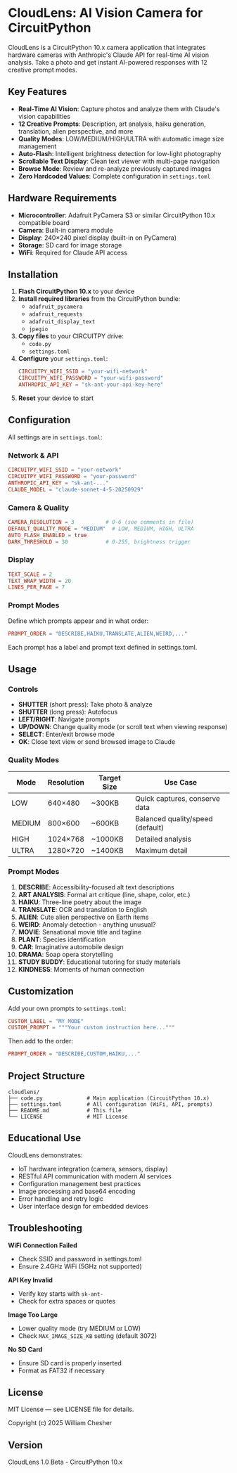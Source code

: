 # CloudLens: AI Vision Camera for CircuitPython

CloudLens is a CircuitPython 10.x camera application that integrates hardware cameras with Anthropic's Claude API for real-time AI vision analysis. Take a photo and get instant AI-powered responses with 12 creative prompt modes.

## Key Features

- **Real-Time AI Vision**: Capture photos and analyze them with Claude's vision capabilities
- **12 Creative Prompts**: Description, art analysis, haiku generation, translation, alien perspective, and more
- **Quality Modes**: LOW/MEDIUM/HIGH/ULTRA with automatic image size management
- **Auto-Flash**: Intelligent brightness detection for low-light photography
- **Scrollable Text Display**: Clean text viewer with multi-page navigation
- **Browse Mode**: Review and re-analyze previously captured images
- **Zero Hardcoded Values**: Complete configuration in `settings.toml`

## Hardware Requirements

- **Microcontroller**: Adafruit PyCamera S3 or similar CircuitPython 10.x compatible board
- **Camera**: Built-in camera module
- **Display**: 240×240 pixel display (built-in on PyCamera)
- **Storage**: SD card for image storage
- **WiFi**: Required for Claude API access

## Installation

1. **Flash CircuitPython 10.x** to your device
2. **Install required libraries** from the CircuitPython bundle:
   - `adafruit_pycamera`
   - `adafruit_requests`
   - `adafruit_display_text`
   - `jpegio`
3. **Copy files** to your CIRCUITPY drive:
   - `code.py`
   - `settings.toml`
4. **Configure** your `settings.toml`:
   ```toml
   CIRCUITPY_WIFI_SSID = "your-wifi-network"
   CIRCUITPY_WIFI_PASSWORD = "your-wifi-password"
   ANTHROPIC_API_KEY = "sk-ant-your-api-key-here"
   ```
5. **Reset** your device to start

## Configuration

All settings are in `settings.toml`:

### Network & API
```toml
CIRCUITPY_WIFI_SSID = "your-network"
CIRCUITPY_WIFI_PASSWORD = "your-password"
ANTHROPIC_API_KEY = "sk-ant-..."
CLAUDE_MODEL = "claude-sonnet-4-5-20250929"
```

### Camera & Quality
```toml
CAMERA_RESOLUTION = 3          # 0-6 (see comments in file)
DEFAULT_QUALITY_MODE = "MEDIUM"  # LOW, MEDIUM, HIGH, ULTRA
AUTO_FLASH_ENABLED = true
DARK_THRESHOLD = 30            # 0-255, brightness trigger
```

### Display
```toml
TEXT_SCALE = 2
TEXT_WRAP_WIDTH = 20
LINES_PER_PAGE = 7
```

### Prompt Modes
Define which prompts appear and in what order:
```toml
PROMPT_ORDER = "DESCRIBE,HAIKU,TRANSLATE,ALIEN,WEIRD,..."
```

Each prompt has a label and prompt text defined in settings.toml.

## Usage

### Controls

- **SHUTTER** (short press): Take photo & analyze
- **SHUTTER** (long press): Autofocus
- **LEFT/RIGHT**: Navigate prompts
- **UP/DOWN**: Change quality mode (or scroll text when viewing response)
- **SELECT**: Enter/exit browse mode
- **OK**: Close text view or send browsed image to Claude

### Quality Modes

| Mode | Resolution | Target Size | Use Case |
|------|------------|-------------|----------|
| LOW | 640×480 | ~300KB | Quick captures, conserve data |
| MEDIUM | 800×600 | ~600KB | Balanced quality/speed (default) |
| HIGH | 1024×768 | ~1000KB | Detailed analysis |
| ULTRA | 1280×720 | ~1400KB | Maximum detail |

### Prompt Modes

1. **DESCRIBE**: Accessibility-focused alt text descriptions
2. **ART ANALYSIS**: Formal art critique (line, shape, color, etc.)
3. **HAIKU**: Three-line poetry about the image
4. **TRANSLATE**: OCR and translation to English
5. **ALIEN**: Cute alien perspective on Earth items
6. **WEIRD**: Anomaly detection - anything unusual?
7. **MOVIE**: Sensational movie title and tagline
8. **PLANT**: Species identification
9. **CAR**: Imaginative automobile design
10. **DRAMA**: Soap opera storytelling
11. **STUDY BUDDY**: Educational tutoring for study materials
12. **KINDNESS**: Moments of human connection

## Customization

Add your own prompts to `settings.toml`:

```toml
CUSTOM_LABEL = "MY MODE"
CUSTOM_PROMPT = """Your custom instruction here..."""
```

Then add to the order:
```toml
PROMPT_ORDER = "DESCRIBE,CUSTOM,HAIKU,..."
```

## Project Structure

```
cloudlens/
├── code.py              # Main application (CircuitPython 10.x)
├── settings.toml        # All configuration (WiFi, API, prompts)
├── README.md            # This file
└── LICENSE              # MIT License
```

## Educational Use

CloudLens demonstrates:
- IoT hardware integration (camera, sensors, display)
- RESTful API communication with modern AI services
- Configuration management best practices
- Image processing and base64 encoding
- Error handling and retry logic
- User interface design for embedded devices

## Troubleshooting

**WiFi Connection Failed**
- Check SSID and password in settings.toml
- Ensure 2.4GHz WiFi (5GHz not supported)

**API Key Invalid**
- Verify key starts with `sk-ant-`
- Check for extra spaces or quotes

**Image Too Large**
- Lower quality mode (try MEDIUM or LOW)
- Check `MAX_IMAGE_SIZE_KB` setting (default 3072)

**No SD Card**
- Ensure SD card is properly inserted
- Format as FAT32 if necessary

## License

MIT License — see LICENSE file for details.

Copyright (c) 2025 William Chesher

## Version

CloudLens 1.0 Beta - CircuitPython 10.x
